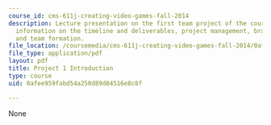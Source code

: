 ```yaml
---
course_id: cms-611j-creating-video-games-fall-2014
description: Lecture presentation on the first team project of the course. Includes
  information on the timeline and deliverables, project management, brainstorming,
  and team formation.
file_location: /coursemedia/cms-611j-creating-video-games-fall-2014/0afee959fabd54a250d89d84516e8c8f_MITCMS_611JF14_Project1Intr.pdf
file_type: application/pdf
layout: pdf
title: Project 1 Introduction
type: course
uid: 0afee959fabd54a250d89d84516e8c8f

---
```

None